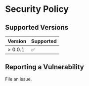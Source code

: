 # Security Policy

## Supported Versions

| Version | Supported          |
| ------- | ------------------ |
| > 0.0.1 | :white_check_mark: |

## Reporting a Vulnerability

File an issue.
